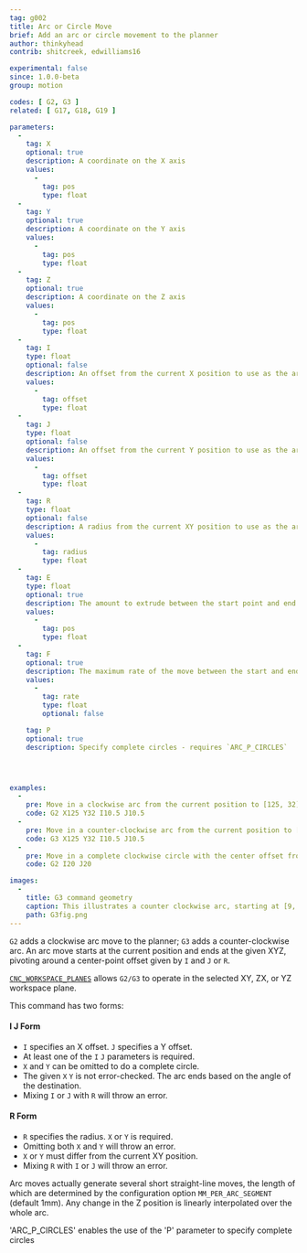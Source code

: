 ```yaml
---
tag: g002
title: Arc or Circle Move
brief: Add an arc or circle movement to the planner
author: thinkyhead
contrib: shitcreek, edwilliams16

experimental: false
since: 1.0.0-beta
group: motion

codes: [ G2, G3 ]
related: [ G17, G18, G19 ]

parameters:
  -
    tag: X
    optional: true
    description: A coordinate on the X axis
    values:
      -
        tag: pos
        type: float
  -
    tag: Y
    optional: true
    description: A coordinate on the Y axis
    values:
      -
        tag: pos
        type: float
  -
    tag: Z
    optional: true
    description: A coordinate on the Z axis
    values:
      -
        tag: pos
        type: float
  -
    tag: I
    type: float
    optional: false
    description: An offset from the current X position to use as the arc center
    values:
      -
        tag: offset
        type: float
  -
    tag: J
    type: float
    optional: false
    description: An offset from the current Y position to use as the arc center
    values:
      -
        tag: offset
        type: float
  -
    tag: R
    type: float
    optional: false
    description: A radius from the current XY position to use as the arc center
    values:
      -
        tag: radius
        type: float
  -
    tag: E
    type: float
    optional: true
    description: The amount to extrude between the start point and end point
    values:
      -
        tag: pos
        type: float
  -
    tag: F
    optional: true
    description: The maximum rate of the move between the start and end point
    values:
      -
        tag: rate
        type: float
        optional: false

    tag: P
    optional: true
    description: Specify complete circles - requires `ARC_P_CIRCLES`




examples:
  -
    pre: Move in a clockwise arc from the current position to [125, 32] with the center offset from the current position by (10.5, 10.5).
    code: G2 X125 Y32 I10.5 J10.5
  -
    pre: Move in a counter-clockwise arc from the current position to [125, 32] with the center offset from the current position by (10.5, 10.5).
    code: G3 X125 Y32 I10.5 J10.5
  -
    pre: Move in a complete clockwise circle with the center offset from the current position by [20, 20].
    code: G2 I20 J20

images:
  -
    title: G3 command geometry
    caption: This illustrates a counter clockwise arc, starting at [9, 6]. It can be generated either by `G3 X2 Y7 I-4 J-3` or `G3 X2 Y7 R5`
    path: G3fig.png
---
```


`G2` adds a clockwise arc move to the planner; `G3` adds a counter-clockwise arc. An arc move starts at the current position and ends at the given XYZ, pivoting around a center-point offset given by `I` and `J` or `R`.

[`CNC_WORKSPACE_PLANES`](/docs/gcode/G017-G019.html) allows `G2/G3` to operate in the selected XY, ZX, or YZ workspace plane.

This command has two forms:
#### I J Form

 - `I` specifies an X offset. `J` specifies a Y offset.
 - At least one of the `I` `J` parameters is required.
 - `X` and `Y` can be omitted to do a complete circle.
 - The given `X` `Y` is not error-checked.
   The arc ends based on the angle of the destination.
 - Mixing `I` or `J` with `R` will throw an error.

#### R Form
 - `R` specifies the radius. `X` or `Y` is required.
 - Omitting both `X` and `Y` will throw an error.
 - `X` or `Y` must differ from the current XY position.
 - Mixing `R` with `I` or `J` will throw an error.

Arc moves actually generate several short straight-line moves, the length of which are determined by the configuration option `MM_PER_ARC_SEGMENT` (default 1mm). Any change in the Z position is linearly interpolated over the whole arc.

'ARC_P_CIRCLES' enables the use of the 'P' parameter to specify complete circles
